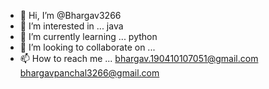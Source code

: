 - 👋 Hi, I’m @Bhargav3266
- 👀 I’m interested in ... java
- 🌱 I’m currently learning ... python
- 💞️ I’m looking to collaborate on ...
- 📫 How to reach me ... bhargav.190410107051@gmail.com
                          bhargavpanchal3266@gmail.com
<!---
Bhargav3266/Bhargav3266 is a ✨ special ✨ repository because its `README.md` (this file) appears on your GitHub profile.
You can click the Preview link to take a look at your changes.
--->

